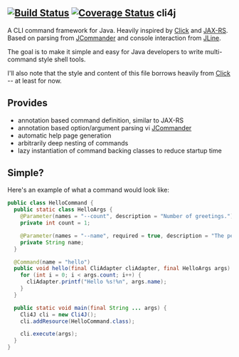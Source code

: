 [![Build Status](https://travis-ci.org/jbunting/cli4j.svg)](https://travis-ci.org/jbunting/cli4j) [![Coverage Status](https://coveralls.io/repos/jbunting/cli4j/badge.svg)](https://coveralls.io/r/jbunting/cli4j)
cli4j
-----

A CLI command framework for Java. Heavily inspired by [Click](click) and [JAX-RS](jaxrs). Based on parsing from 
[JCommander](jcommander) and console interaction from [JLine](jline).

 [click]: http://click.pocoo.org/4/
 [jaxrs]: https://jax-rs-spec.java.net/
 [jcommander]: http://jcommander.org/
 [jline]: http://jline.github.io/jline2/
                             
The goal is to make it simple and easy for Java developers to write multi-command style shell tools.

I'll also note that the style and content of this file borrows heavily from [Click](click) -- at least for now.

## Provides

 * annotation based command definition, similar to JAX-RS
 * annotation based option/argument parsing vi [JCommander](jcommander)
 * automatic help page generation
 * arbitrarily deep nesting of commands
 * lazy instantiation of command backing classes to reduce startup time
 
## Simple?

Here's an example of what a command would look like:

```java
public class HelloCommand {
  public static class HelloArgs {
    @Parameter(names = "--count", description = "Number of greetings.")
    private int count = 1;

    @Parameter(names = "--name", required = true, description = "The person to greet.")
    private String name;
  }

  @Command(name = "hello")
  public void hello(final CliAdapter cliAdapter, final HelloArgs args) {
    for (int i = 0; i < args.count; i++) {
      cliAdapter.printf("Hello %s!%n", args.name);
    }
  }

  public static void main(final String ... args) {
    Cli4J cli = new Cli4J();
    cli.addResource(HelloCommand.class);

    cli.execute(args);
  }
}
```
 
